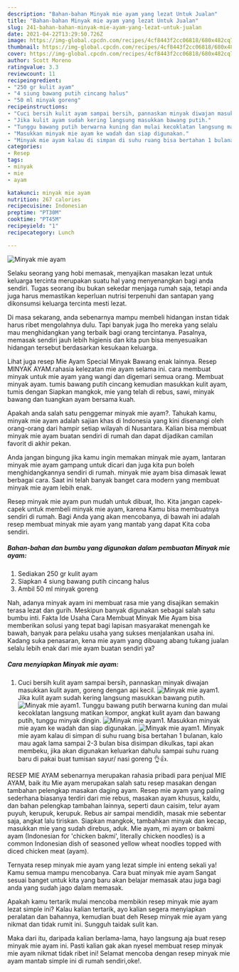 ```yaml
---
description: "Bahan-bahan Minyak mie ayam yang lezat Untuk Jualan"
title: "Bahan-bahan Minyak mie ayam yang lezat Untuk Jualan"
slug: 241-bahan-bahan-minyak-mie-ayam-yang-lezat-untuk-jualan
date: 2021-04-22T13:29:50.726Z
image: https://img-global.cpcdn.com/recipes/4cf8443f2cc06818/680x482cq70/minyak-mie-ayam-foto-resep-utama.jpg
thumbnail: https://img-global.cpcdn.com/recipes/4cf8443f2cc06818/680x482cq70/minyak-mie-ayam-foto-resep-utama.jpg
cover: https://img-global.cpcdn.com/recipes/4cf8443f2cc06818/680x482cq70/minyak-mie-ayam-foto-resep-utama.jpg
author: Scott Moreno
ratingvalue: 3.3
reviewcount: 11
recipeingredient:
- "250 gr kulit ayam"
- "4 siung bawang putih cincang halus"
- "50 ml minyak goreng"
recipeinstructions:
- "Cuci bersih kulit ayam sampai bersih, pannaskan minyak diwajan masukkan kulit ayam, goreng dengan api kecil."
- "Jika kulit ayam sudah kering langsung masukkan bawang putih."
- "Tunggu bawang putih berwarna kuning dan mulai kecoklatan langsung matikan kompor, angkat kulit ayam dan bawang putih, tunggu minyak dingin."
- "Masukkan minyak mie ayam ke wadah dan siap digunakan."
- "Minyak mie ayam kalau di simpan di suhu ruang bisa bertahan 1 bulanan, kalo mau agak lama sampai 2-3 bulan bisa disimpan dikulkas, tapi akan membeku, jika akan digunakan keluarkan dahulu sampai suhu ruang baru di pakai buat tumisan sayur/ nasi goreng 👌👍."
categories:
- Resep
tags:
- minyak
- mie
- ayam

katakunci: minyak mie ayam 
nutrition: 267 calories
recipecuisine: Indonesian
preptime: "PT30M"
cooktime: "PT45M"
recipeyield: "1"
recipecategory: Lunch

---
```



![Minyak mie ayam](https://img-global.cpcdn.com/recipes/4cf8443f2cc06818/680x482cq70/minyak-mie-ayam-foto-resep-utama.jpg)

Selaku seorang yang hobi memasak, menyajikan masakan lezat untuk keluarga tercinta merupakan suatu hal yang menyenangkan bagi anda sendiri. Tugas seorang ibu bukan sekedar menjaga rumah saja, tetapi anda juga harus memastikan keperluan nutrisi terpenuhi dan santapan yang dikonsumsi keluarga tercinta mesti lezat.

Di masa  sekarang, anda sebenarnya mampu membeli hidangan instan tidak harus ribet mengolahnya dulu. Tapi banyak juga lho mereka yang selalu mau menghidangkan yang terbaik bagi orang tercintanya. Pasalnya, memasak sendiri jauh lebih higienis dan kita pun bisa menyesuaikan hidangan tersebut berdasarkan kesukaan keluarga. 

Lihat juga resep Mie Ayam Special Minyak Bawang enak lainnya. Resep MINYAK AYAM.rahasia kelezatan mie ayam selama ini. cara membuat minyak untuk mie ayam yang wangi dan digemari semua orang. Membuat minyak ayam. tumis bawang putih cincang kemudian masukkan kulit ayam, tumis dengan Siapkan mangkok, mie yang telah di rebus, sawi, minyak bawang dan tuangkan ayam bersama kuah.

Apakah anda salah satu penggemar minyak mie ayam?. Tahukah kamu, minyak mie ayam adalah sajian khas di Indonesia yang kini disenangi oleh orang-orang dari hampir setiap wilayah di Nusantara. Kalian bisa membuat minyak mie ayam buatan sendiri di rumah dan dapat dijadikan camilan favorit di akhir pekan.

Anda jangan bingung jika kamu ingin memakan minyak mie ayam, lantaran minyak mie ayam gampang untuk dicari dan juga kita pun boleh menghidangkannya sendiri di rumah. minyak mie ayam bisa dimasak lewat berbagai cara. Saat ini telah banyak banget cara modern yang membuat minyak mie ayam lebih enak.

Resep minyak mie ayam pun mudah untuk dibuat, lho. Kita jangan capek-capek untuk membeli minyak mie ayam, karena Kamu bisa membuatnya sendiri di rumah. Bagi Anda yang akan mencobanya, di bawah ini adalah resep membuat minyak mie ayam yang mantab yang dapat Kita coba sendiri.

<!--inarticleads1-->

##### Bahan-bahan dan bumbu yang digunakan dalam pembuatan Minyak mie ayam:

1. Sediakan 250 gr kulit ayam
1. Siapkan 4 siung bawang putih cincang halus
1. Ambil 50 ml minyak goreng


Nah, adanya minyak ayam ini membuat rasa mie yang disajikan semakin terasa lezat dan gurih. Meskipun banyak digunakan sebagai salah satu bumbu inti. Fakta Ide Usaha Cara Membuat Minyak Mie Ayam bisa memberikan solusi yang tepat bagi lapisan masyarakat menengah ke bawah, banyak para pelaku usaha yang sukses menjalankan usaha ini. Kadang suka penasaran, kena mie ayam yang dibuang abang tukang jualan selalu lebih enak dari mie ayam buatan sendiri ya? 

<!--inarticleads2-->

##### Cara menyiapkan Minyak mie ayam:

1. Cuci bersih kulit ayam sampai bersih, pannaskan minyak diwajan masukkan kulit ayam, goreng dengan api kecil.
<img src="https://img-global.cpcdn.com/steps/28266299c009e7f1/160x128cq70/minyak-mie-ayam-langkah-memasak-1-foto.jpg" alt="Minyak mie ayam">1. Jika kulit ayam sudah kering langsung masukkan bawang putih.
<img src="https://img-global.cpcdn.com/steps/4254d0be4cd64f2b/160x128cq70/minyak-mie-ayam-langkah-memasak-2-foto.jpg" alt="Minyak mie ayam">1. Tunggu bawang putih berwarna kuning dan mulai kecoklatan langsung matikan kompor, angkat kulit ayam dan bawang putih, tunggu minyak dingin.
<img src="https://img-global.cpcdn.com/steps/7a1ecce4d9035f6e/160x128cq70/minyak-mie-ayam-langkah-memasak-3-foto.jpg" alt="Minyak mie ayam">1. Masukkan minyak mie ayam ke wadah dan siap digunakan.
<img src="https://img-global.cpcdn.com/steps/881faf9154cc43e6/160x128cq70/minyak-mie-ayam-langkah-memasak-4-foto.jpg" alt="Minyak mie ayam">1. Minyak mie ayam kalau di simpan di suhu ruang bisa bertahan 1 bulanan, kalo mau agak lama sampai 2-3 bulan bisa disimpan dikulkas, tapi akan membeku, jika akan digunakan keluarkan dahulu sampai suhu ruang baru di pakai buat tumisan sayur/ nasi goreng 👌👍.


RESEP MIE AYAM sebenarnya merupakan rahasia pribadi para penjual MIE AYAM, baik itu Mie ayam merupakan salah satu resep masakan dengan tambahan pelengkap masakan daging ayam. Resep mie ayam yang paling sederhana biasanya terdiri dari mie rebus, masakan ayam khusus, kaldu, dan bahan pelengkap tambahan lainnya, seperti daun caisim, telur ayam puyuh, kerupuk, kerupuk. Rebus air sampai mendidih, masak mie sebentar saja, angkat lalu tiriskan. Siapkan mangkok, tambahkan minyak dan kecap, masukkan mie yang sudah direbus, aduk. Mie ayam, mi ayam or bakmi ayam (Indonesian for &#39;chicken bakmi&#39;, literally chicken noodles) is a common Indonesian dish of seasoned yellow wheat noodles topped with diced chicken meat (ayam). 

Ternyata resep minyak mie ayam yang lezat simple ini enteng sekali ya! Kamu semua mampu mencobanya. Cara buat minyak mie ayam Sangat sesuai banget untuk kita yang baru akan belajar memasak atau juga bagi anda yang sudah jago dalam memasak.

Apakah kamu tertarik mulai mencoba membikin resep minyak mie ayam lezat simple ini? Kalau kalian tertarik, ayo kalian segera menyiapkan peralatan dan bahannya, kemudian buat deh Resep minyak mie ayam yang nikmat dan tidak rumit ini. Sungguh taidak sulit kan. 

Maka dari itu, daripada kalian berlama-lama, hayo langsung aja buat resep minyak mie ayam ini. Pasti kalian gak akan nyesel membuat resep minyak mie ayam nikmat tidak ribet ini! Selamat mencoba dengan resep minyak mie ayam mantab simple ini di rumah sendiri,oke!.

